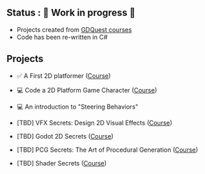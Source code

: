 

## Status : 🔨 Work in progress 🔨

* Projects created from [GDQuest courses](https://www.gdquest.com/product/)
* Code has been re-written in C#


## Projects

* ✅ A First 2D platformer ([Course](https://gdquest.mavenseed.com/courses/create-your-first-2d-game-with-godot-extended-edition))
* 💻 Code a 2D Platform Game Character ([Course](https://gdquest.mavenseed.com/courses/code-a-professional-platform-game-character-with-godot))
* 💻 An introduction to "Steering Behaviors"

* [TBD] VFX Secrets: Design 2D Visual Effects ([Course](https://gdquest.mavenseed.com/courses/godot-vfx-secrets))
* [TBD] Godot 2D Secrets ([Course](https://gdquest.mavenseed.com/courses/godot-2d-secrets))
* [TBD] PCG Secrets: The Art of Procedural Generation ([Course](https://gdquest.mavenseed.com/courses/godot-pcg-secrets))
* [TBD] Shader Secrets ([Course](https://gdquest.mavenseed.com/courses/godot-shader-secrets))
